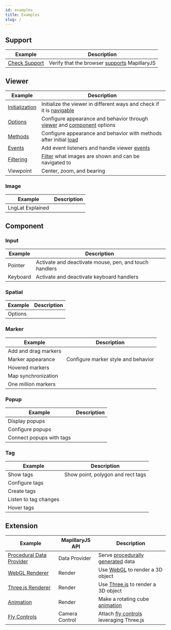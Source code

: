 ```yaml
---
id: examples
title: Examples
slug: /
---
```


## Support

| Example | Description |
| --- | --- |
| [Check Support](/examples/support) | Verify that the browser [supports](/api/modules/viewer#functions) MapillaryJS |

## Viewer

| Example | Description |
| --- | --- |
| [Initialization](/examples/viewer-initialization) | Initialize the viewer in different ways and check if it is [navigable](/api/classes/viewer.viewer-1#isnavigable) |
| [Options](/examples/viewer-options) | Configure appearance and behavior through [viewer](/api/interfaces/viewer.vieweroptions) and [component](/api/interfaces/viewer.componentoptions) options |
| [Methods](/examples/viewer-methods) | Configure appearance and behavior with methods after initial [load](/api/classes/viewer.viewer-1#on) |
| [Events](/examples/viewer-events) | Add event listeners and handle viewer [events](/api/modules/viewer#viewereventtype) |
| [Filtering](/examples/viewer-filters) | [Filter](/api/classes/viewer.viewer-1#setfilter) what images are shown and can be navigated to |
| Viewpoint | Center, zoom, and bearing |

### Image

| Example          | Description |
| ---------------- | ----------- |
| LngLat Explained |             |

## Component

### Input

| Example  | Description                                            |
| -------- | ------------------------------------------------------ |
| Pointer  | Activate and deactivate mouse, pen, and touch handlers |
| Keyboard | Activate and deactivate keyboard handlers              |

### Spatial

| Example | Description |
| ------- | ----------- |
| Options |             |

### Marker

| Example              | Description                         |
| -------------------- | ----------------------------------- |
| Add and drag markers |                                     |
| Marker appearance    | Configure marker style and behavior |
| Hovered markers      |                                     |
| Map synchronization  |                                     |
| One million markers  |                                     |

### Popup

| Example                  | Description |
| ------------------------ | ----------- |
| Display popups           |             |
| Configure popups         |             |
| Connect popups with tags |             |

### Tag

| Example               | Description                       |
| --------------------- | --------------------------------- |
| Show tags             | Show point, polygon and rect tags |
| Configure tags        |                                   |
| Create tags           |                                   |
| Listen to tag changes |                                   |
| Hover tags            |                                   |

## Extension

| Example | MapillaryJS API | Description |
| --- | --- | --- |
| [Procedural Data Provider](/examples/procedural-data-provider) | Data Provider | Serve [procedurally generated](https://en.wikipedia.org/wiki/Procedural_generation) data |
| [WebGL Renderer](/examples/webgl-renderer) | Render | Use [WebGL](https://developer.mozilla.org/en-US/docs/Web/API/WebGL_API) to render a 3D object |
| [Three.js Renderer](/examples/three-renderer) | Render | Use [Three.js](https://threejs.org/) to render a 3D object |
| [Animation](/examples/animation) | Render | Make a rotating cube [animation](https://developer.mozilla.org/en-US/docs/Web/API/WebGL_API/Tutorial/Animating_objects_with_WebGL) |
| [Fly Controls](/examples/fly-controls) | Camera Control | Attach [fly controls](https://github.com/mrdoob/three.js/blob/r127/examples/jsm/controls/FlyControls.js) leveraging Three.js |
